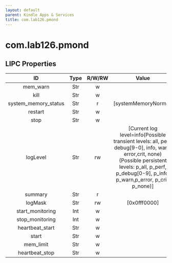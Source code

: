 ```yaml
---
layout: default
parent: Kindle Apps & Services
title: com.lab126.pmond
---
```


# com.lab126.pmond

## LIPC Properties

| ID                   | Type | R/W/RW | Value                                                                                                                                                                                                     | Description |
|:--------------------:|:----:|:------:|:---------------------------------------------------------------------------------------------------------------------------------------------------------------------------------------------------------:|:-----------:|
| mem_warn             | Str  | w      |                                                                                                                                                                                                           | TODO        |
| kill                 | Str  | w      |                                                                                                                                                                                                           | TODO        |
| system_memory_status | Str  | r      | [systemMemoryNormal]                                                                                                                                                                                      | TODO        |
| restart              | Str  | w      |                                                                                                                                                                                                           | TODO        |
| stop                 | Str  | w      |                                                                                                                                                                                                           | TODO        |
| logLevel             | Str  | rw     | [Current log level=info(Possible transient levels: all, perf, debug[9-0], info, warn, error,crit, none)(Possible persistent levels: p_all, p_perf, p_debug[0-9], p_info, p_warn,p_error, p_crit, p_none)] | TODO        |
| summary              | Str  | r      |                                                                                                                                                                                                           | TODO        |
| logMask              | Str  | rw     | [0x0fff0000]                                                                                                                                                                                              | TODO        |
| start_monitoring     | Int  | w      |                                                                                                                                                                                                           | TODO        |
| stop_monitoring      | Int  | w      |                                                                                                                                                                                                           | TODO        |
| heartbeat_start      | Str  | w      |                                                                                                                                                                                                           | TODO        |
| start                | Str  | w      |                                                                                                                                                                                                           | TODO        |
| mem_limit            | Str  | w      |                                                                                                                                                                                                           | TODO        |
| heartbeat_stop       | Str  | w      |                                                                                                                                                                                                           | TODO        |